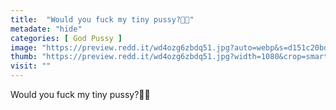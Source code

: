 ```yaml
---
title:  "Would you fuck my tiny pussy?🥺💗"
metadate: "hide"
categories: [ God Pussy ]
image: "https://preview.redd.it/wd4ozg6zbdq51.jpg?auto=webp&s=d151c20bdcf6fd042213e440a2f33c3124ee83ff"
thumb: "https://preview.redd.it/wd4ozg6zbdq51.jpg?width=1080&crop=smart&auto=webp&s=27d156b423ee5710394f6a5d1d434064b6fbb9b3"
visit: ""
---
```

Would you fuck my tiny pussy?🥺💗
